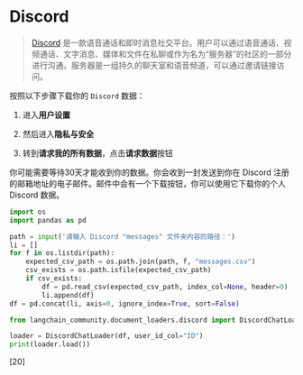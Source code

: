# Discord

>[Discord](https://discord.com/) 是一款语音通话和即时消息社交平台。用户可以通过语音通话、视频通话、文字消息、媒体和文件在私聊或作为名为“服务器”的社区的一部分进行沟通。服务器是一组持久的聊天室和语音频道，可以通过邀请链接访问。

按照以下步骤下载你的 `Discord` 数据：

1. 进入**用户设置**

2. 然后进入**隐私与安全**

3. 转到**请求我的所有数据**，点击**请求数据**按钮

你可能需要等待30天才能收到你的数据。你会收到一封发送到你在 Discord 注册的邮箱地址的电子邮件。邮件中会有一个下载按钮，你可以使用它下载你的个人 Discord 数据。

```python
import os
import pandas as pd
```

```python
path = input('请输入 Discord "messages" 文件夹内容的路径：')
li = []
for f in os.listdir(path):
    expected_csv_path = os.path.join(path, f, "messages.csv")
    csv_exists = os.path.isfile(expected_csv_path)
    if csv_exists:
        df = pd.read_csv(expected_csv_path, index_col=None, header=0)
        li.append(df)
df = pd.concat(li, axis=0, ignore_index=True, sort=False)
```

```python
from langchain_community.document_loaders.discord import DiscordChatLoader
```

```python
loader = DiscordChatLoader(df, user_id_col="ID")
print(loader.load())
```

[20]